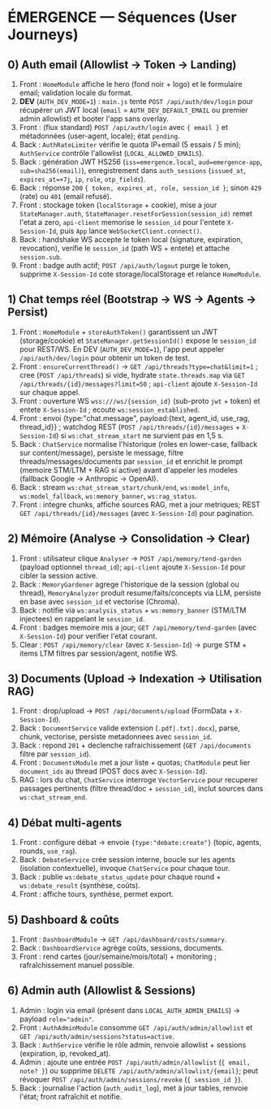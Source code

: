 # ÉMERGENCE — Séquences (User Journeys)

## 0) Auth email (Allowlist -> Token -> Landing)
1. Front : `HomeModule` affiche le hero (fond noir + logo) et le formulaire email; validation locale du format.
2. **DEV** (`AUTH_DEV_MODE=1`) : `main.js` tente `POST /api/auth/dev/login` pour récupérer un JWT local (`email` = `AUTH_DEV_DEFAULT_EMAIL` ou premier admin allowlist) et booter l'app sans overlay.
3. Front : (flux standard) `POST /api/auth/login` avec `{ email }` et métadonnées (user-agent, locale); état `pending`.
4. Back : `AuthRateLimiter` vérifie le quota IP+email (5 essais / 5 min); `AuthService` contrôle l'allowlist (`LOCAL_ALLOWED_EMAILS`).
5. Back : génération JWT HS256 (`iss=emergence.local`, `aud=emergence-app`, `sub=sha256(email)`), enregistrement dans `auth_sessions` (`issued_at`, `expires_at=+7j`, `ip`, `role`, `otp_fields`).
6. Back : réponse `200` `{ token, expires_at, role, session_id }`; sinon `429` (rate) ou `401` (email refusé).
7. Front : stockage token (`localStorage` + cookie), mise a jour `StateManager.auth`, `StateManager.resetForSession(session_id)` remet l'etat a zero, `api-client` memorise le `session_id` pour l'entete `X-Session-Id`, puis `App` lance `WebSocketClient.connect()`.
8. Back : handshake WS accepte le token local (signature, expiration, revocation), verifie le `session_id` (path WS + entete) et attache `session.sub`.
9. Front : badge auth actif; `POST /api/auth/logout` purge le token, supprime `X-Session-Id` cote storage/localStorage et relance `HomeModule`.

## 1) Chat temps réel (Bootstrap -> WS -> Agents -> Persist)
1. Front : `HomeModule` + `storeAuthToken()` garantissent un JWT (storage/cookie) et `StateManager.getSessionId()` expose le `session_id` pour REST/WS. En DEV (`AUTH_DEV_MODE=1`), l'app peut appeler `/api/auth/dev/login` pour obtenir un token de test.
2. Front : `ensureCurrentThread()` -> `GET /api/threads?type=chat&limit=1` ; cree (`POST /api/threads`) si vide, hydrate `state.threads.map` via `GET /api/threads/{id}/messages?limit=50` ; `api-client` ajoute `X-Session-Id` sur chaque appel.
3. Front : ouverture WS `wss:///ws/{session_id}` (sub-proto `jwt` + token) et entete `X-Session-Id` ; ecoute `ws:session_established`.
4. Front : envoi {type:"chat.message", payload:{text, agent_id, use_rag, thread_id}} ; watchdog REST (`POST /api/threads/{id}/messages` + `X-Session-Id`) si `ws:chat_stream_start` ne survient pas en 1,5 s.
5. Back : `ChatService` normalise l'historique (roles en lower-case, fallback sur content/message), persiste le message, filtre threads/messages/documents par `session_id` et enrichit le prompt (memoire STM/LTM + RAG si active) avant d'appeler les modeles (fallback Google -> Anthropic -> OpenAI).
6. Back : stream `ws:chat_stream_start/chunk/end`, `ws:model_info`, `ws:model_fallback`, `ws:memory_banner`, `ws:rag_status`.
7. Front : integre chunks, affiche sources RAG, met a jour metriques; REST `GET /api/threads/{id}/messages` (avec `X-Session-Id`) pour pagination.

## 2) Mémoire (Analyse → Consolidation → Clear)
1. Front : utilisateur clique `Analyser` -> `POST /api/memory/tend-garden` (payload optionnel `thread_id`); `api-client` ajoute `X-Session-Id` pour cibler la session active.
2. Back : `MemoryGardener` agrege l'historique de la session (global ou thread), `MemoryAnalyzer` produit resume/faits/concepts via LLM, persiste en base avec `session_id` et vectorise (Chroma).
3. Back : notifie via `ws:analysis_status` + `ws:memory_banner` (STM/LTM injectees) en rappelant le `session_id`.
4. Front : badges memoire mis a jour; `GET /api/memory/tend-garden` (avec `X-Session-Id`) pour verifier l'etat courant.
5. Clear : `POST /api/memory/clear` (avec `X-Session-Id`) -> purge STM + items LTM filtres par session/agent, notifie WS.

## 3) Documents (Upload → Indexation → Utilisation RAG)
1. Front : drop/upload -> `POST /api/documents/upload` (FormData + `X-Session-Id`).
2. Back : `DocumentService` valide extension (`.pdf|.txt|.docx`), parse, chunk, vectorise, persiste metadonnees avec `session_id`.
3. Back : repond `201` + declenche rafraichissement (`GET /api/documents` filtre par `session_id`).
4. Front : `DocumentsModule` met a jour liste + quotas; `ChatModule` peut lier `document_ids` au thread (POST docs avec `X-Session-Id`).
5. RAG : lors du chat, `ChatService` interroge `VectorService` pour recuperer passages pertinents (filtre thread/doc + `session_id`), inclut sources dans `ws:chat_stream_end`.

## 4) Débat multi-agents
1. Front : configure débat → envoie `{type:"debate:create"}` (topic, agents, rounds, `use_rag`).
2. Back : `DebateService` crée session interne, boucle sur les agents (isolation contextuelle), invoque `ChatService` pour chaque tour.
3. Back : publie `ws:debate_status_update` pour chaque round + `ws:debate_result` (synthèse, coûts).
4. Front : affiche tours, synthèse, permet export.

## 5) Dashboard & coûts
1. Front : `DashboardModule` → `GET /api/dashboard/costs/summary`.
2. Back : `DashboardService` agrège coûts, sessions, documents.
3. Front : rend cartes (jour/semaine/mois/total) + monitoring ; rafraîchissement manuel possible.

## 6) Admin auth (Allowlist & Sessions)
1. Admin : login via email (présent dans `LOCAL_AUTH_ADMIN_EMAILS`) -> payload `role="admin"`.
2. Front : `AuthAdminModule` consomme `GET /api/auth/admin/allowlist` et `GET /api/auth/admin/sessions?status=active`.
3. Back : `AuthService` vérifie le rôle admin, renvoie allowlist + sessions (expiration, ip, revoked_at).
4. Admin : ajoute une entrée `POST /api/auth/admin/allowlist` (`{ email, note? }`) ou supprime `DELETE /api/auth/admin/allowlist/{email}`; peut révoquer `POST /api/auth/admin/sessions/revoke` (`{ session_id }`).
5. Back : journalise l'action (`auth_audit_log`), met à jour tables, renvoie l'état; front rafraîchit et notifie.
